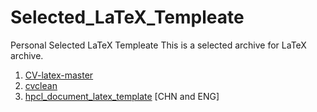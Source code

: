 # Selected_LaTeX_Templeate
Personal Selected LaTeX Templeate
This is a selected archive for LaTeX archive.


1. [CV-latex-master](https://github.com/nsknojj/CV-latex-master)
2. [cvclean](https://github.com/deong/cvclean)
3. [hpcl_document_latex_template](https://github.com/xhHuang94/hpcl_document_latex_template) [CHN and ENG]
